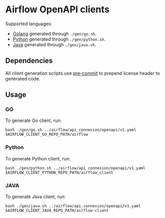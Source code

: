 <!--
 Licensed to the Apache Software Foundation (ASF) under one
 or more contributor license agreements.  See the NOTICE file
 distributed with this work for additional information
 regarding copyright ownership.  The ASF licenses this file
 to you under the Apache License, Version 2.0 (the
 "License"); you may not use this file except in compliance
 with the License.  You may obtain a copy of the License at

   http://www.apache.org/licenses/LICENSE-2.0

 Unless required by applicable law or agreed to in writing,
 software distributed under the License is distributed on an
 "AS IS" BASIS, WITHOUT WARRANTIES OR CONDITIONS OF ANY
 KIND, either express or implied.  See the License for the
 specific language governing permissions and limitations
 under the License.
-->

# Airflow OpenAPI clients

Supported languages:

* [Golang](https://github.com/apache/airflow-client-go) generated through `./gen/go.sh`.
* [Python](https://github.com/apache/airflow-client-python) generated through `./gen/python.sh`.
* [Java](https://github.com/apache/airflow-client-java) generated through `./gen/java.sh`.

## Dependencies

All client generation scripts use [pre-commit](https://pre-commit.com/#install)
to prepend license header to generated code.

## Usage

### GO
To generate Go client, run:

```
bash ./gen/go.sh ../airflow/api_connexion/openapi/v1.yaml $AIRFLOW_CLIENT_GO_REPO_PATH/airflow
```

### Python
To generate Python client, run:

```
bash ./gen/python.sh ../airflow/api_connexion/openapi/v1.yaml $AIRFLOW_CLIENT_PYTHON_REPO_PATH/airflow_client
```

### JAVA
To generate Java client, run:

```
bash ./gen/java.sh ../airflow/api_connexion/openapi/v1.yaml $AIRFLOW_CLIENT_JAVA_REPO_PATH/airflow-client
```

